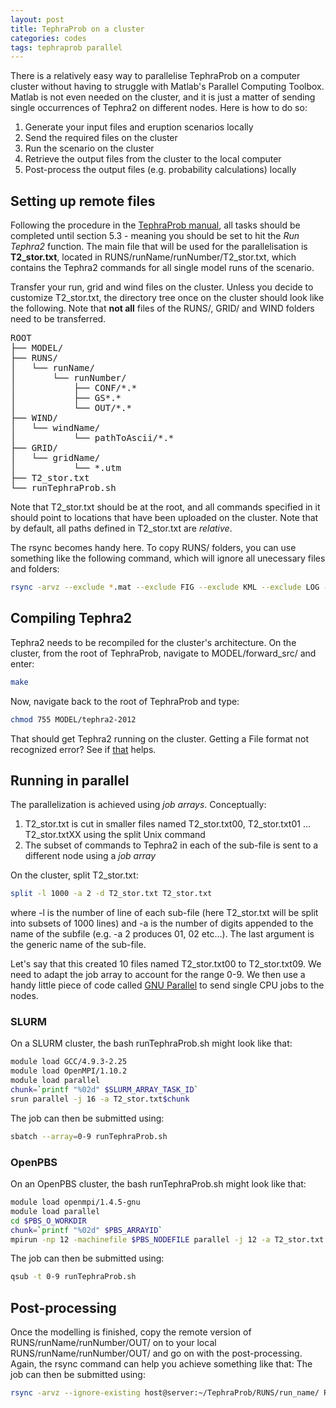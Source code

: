 ```yaml
---
layout: post
title: TephraProb on a cluster
categories: codes
tags: tephraprob parallel
---
```


There is a relatively easy way to parallelise TephraProb on a computer cluster without having to struggle with Matlab's Parallel Computing Toolbox. Matlab is not even needed on the cluster, and it is just a matter of sending single occurrences of Tephra2 on different nodes. Here is how to do so:

1. Generate your input files and eruption scenarios locally
2. Send the required files on the cluster
3. Run the scenario on the cluster
4. Retrieve the output files from the cluster to the local computer
5. Post-process the output files (e.g. probability calculations) locally

## Setting up remote files
Following the procedure in the <a href="{{ site.baseurl }}/files/tephraprob_man.pdf" target="_blank">TephraProb manual</a>, all tasks should be completed until section 5.3 - meaning you should be set to hit the <var>Run Tephra2</var> function. The main file that will be used for the parallelisation is **T2_stor.txt**, located in <pth>RUNS/runName/runNumber/T2_stor.txt</pth>, which contains the Tephra2 commands for all single model runs of the scenario.

Transfer your run, grid and wind files on the cluster. Unless you decide to customize <pth>T2_stor.txt</pth>, the directory tree once on the cluster should look like the following. Note that **not all** files of the <pth>RUNS/</pth>, <pth>GRID/</pth> and <pth>WIND</pth> folders need to be transferred.

<pre>
ROOT
├── MODEL/
├── RUNS/
│   └── runName/
│       └── runNumber/
│           ├── CONF/*.*
│           ├── GS*.*
│           └── OUT/*.*
├── WIND/
│   └── windName/
│           └── pathToAscii/*.*
├── GRID/
│   └── gridName/
│           └── *.utm
├── T2_stor.txt
└── runTephraProb.sh
</pre>

Note that <pth>T2_stor.txt</pth> should be at the root, and all commands specified in it should point to locations that have been uploaded on the cluster. Note that by default, all paths defined in <pth>T2_stor.txt</pth> are *relative*.

The <cmd>rsync</cmd> becomes handy here. To copy <pth>RUNS/</pth> folders, you can use something like the following command, which will ignore all unecessary files and folders:
```bash
rsync -arvz --exclude *.mat --exclude FIG --exclude KML --exclude LOG --exclude SUM  RUNS/run_name host@server:~/TephraProb/RUNS/
```

## Compiling Tephra2
Tephra2 needs to be recompiled for the cluster's architecture. On the cluster, from the root of TephraProb, navigate to <pth>MODEL/forward_src/</pth> and enter:
```bash
make
```

Now, navigate back to the root of TephraProb and type:
```bash
chmod 755 MODEL/tephra2-2012
```
That should get Tephra2 running on the cluster. Getting a <cmd>File format not recognized</cmd> error? See if [that](https://e5k.github.io/codes/tips/2017/12/11/tephra2_manual_compilation/) helps.

## Running in parallel

The parallelization is achieved using *job arrays*. Conceptually:

1. <pth>T2_stor.txt</pth> is cut in smaller files named <pth>T2_stor.txt00</pth>, <pth>T2_stor.txt01</pth> ... <pth>T2_stor.txtXX</pth> using the <cmd>split</cmd> Unix command
2. The subset of commands to Tephra2 in each of the sub-file is sent to a different node using a *job array*

On the cluster, split <pth>T2_stor.txt</pth>:
```bash
split -l 1000 -a 2 -d T2_stor.txt T2_stor.txt
```

where <cmd>-l</cmd> is the number of line of each sub-file (here <pth>T2_stor.txt</pth> will be split into subsets of 1000 lines) and <cmd>-a</cmd> is the number of digits appended to the name of the subfile (e.g. -a 2 produces 01, 02 etc...). The last argument is the generic name of the sub-file.

Let's say that this created 10 files named <pth>T2_stor.txt00</pth> to <pth>T2_stor.txt09</pth>. We need to adapt the job array to account for the range 0-9. We then use a handy little piece of code called [GNU Parallel](https://savannah.gnu.org/projects/parallel/) to send single CPU jobs to the nodes.

### SLURM

On a SLURM cluster, the bash <pth>runTephraProb.sh</pth> might look like that:
```bash
module load GCC/4.9.3-2.25
module load OpenMPI/1.10.2
module load parallel
chunk=`printf "%02d" $SLURM_ARRAY_TASK_ID`
srun parallel -j 16 -a T2_stor.txt$chunk
```

The job can then be submitted using:
```bash
sbatch --array=0-9 runTephraProb.sh
```

### OpenPBS
On an OpenPBS cluster, the bash <pth>runTephraProb.sh</pth> might look like that:

```bash
module load openmpi/1.4.5-gnu
module load parallel
cd $PBS_O_WORKDIR
chunk=`printf "%02d" $PBS_ARRAYID`
mpirun -np 12 -machinefile $PBS_NODEFILE parallel -j 12 -a T2_stor.txt.$chunk
```

The job can then be submitted using:
```bash
qsub -t 0-9 runTephraProb.sh 
```

## Post-processing
Once the modelling is finished, copy the remote version of <pth>RUNS/runName/runNumber/OUT/</pth> on to your local <pth>RUNS/runName/runNumber/OUT/</pth> and go on with the post-processing. Again, the <cmd>rsync</cmd> command can help you achieve something like that:
The job can then be submitted using:
```bash
rsync -arvz --ignore-existing host@server:~/TephraProb/RUNS/run_name/ RUNS/run_name/
```